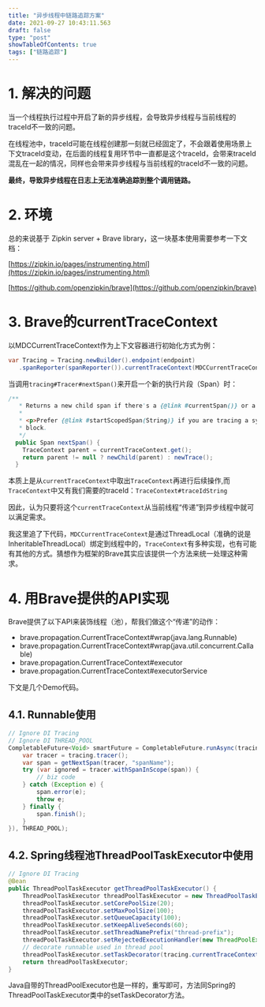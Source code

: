```yaml
---
title: "异步线程中链路追踪方案"
date: 2021-09-27 10:43:11.563
draft: false
type: "post"
showTableOfContents: true
tags: ["链路追踪"]
---
```


# 1. 解决的问题

当一个线程执行过程中开启了新的异步线程，会导致异步线程与当前线程的traceId不一致的问题。

在线程池中，traceId可能在线程创建那一刻就已经固定了，不会跟着使用场景上下文traceId变动，在后面的线程复用环节中一直都是这个traceId，会带来traceId混乱在一起的情况，同样也会带来异步线程与当前线程的traceId不一致的问题。

**最终，导致异步线程在日志上无法准确追踪到整个调用链路。**

# 2. 环境

总的来说基于 Zipkin server + Brave library，这一块基本使用需要参考一下文档：

[https://zipkin.io/pages/instrumenting.html](https://zipkin.io/pages/instrumenting.html)

[https://github.com/openzipkin/brave](https://github.com/openzipkin/brave)

# 3. Brave的currentTraceContext

以MDCCurrentTraceContext作为上下文容器进行初始化方式为例：

```java
var Tracing = Tracing.newBuilder().endpoint(endpoint)
   .spanReporter(spanReporter()).currentTraceContext(MDCCurrentTraceContext.create()).build();
```

当调用`tracing#Tracer#nextSpan()`来开启一个新的执行片段（Span）时：

```java
/**
   * Returns a new child span if there's a {@link #currentSpan()} or a new trace if there isn't.
   *
   * <p>Prefer {@link #startScopedSpan(String)} if you are tracing a synchronous function or code
   * block.
   */
  public Span nextSpan() {
    TraceContext parent = currentTraceContext.get();
    return parent != null ? newChild(parent) : newTrace();
  }
```

本质上是从`currentTraceContext`中取出`TraceContext`再进行后续操作,而`TraceContext`中又有我们需要的traceId：`TraceContext#traceIdString`

因此，认为只要将这个`currentTraceContext`从当前线程“传递”到异步线程中就可以满足需求。

我这里追了下代码，`MDCCurrentTraceContext`是通过ThreadLocal（准确的说是InheritableThreadLocal）绑定到线程中的，`TraceContext`有多种实现，也有可能有其他的方式。猜想作为框架的Brave其实应该提供一个方法来统一处理这种需求。

# 4. 用Brave提供的API实现

Brave提供了以下API来装饰线程（池），帮我们做这个“传递”的动作：

- brave.propagation.CurrentTraceContext#wrap(java.lang.Runnable)
- brave.propagation.CurrentTraceContext#wrap(java.util.concurrent.Callable<C>)
- brave.propagation.CurrentTraceContext#executor
- brave.propagation.CurrentTraceContext#executorService

下文是几个Demo代码。

## 4.1. Runnable使用

```java
// Ignore DI Tracing
// Ignore DI THREAD_POOL
CompletableFuture<Void> smartFuture = CompletableFuture.runAsync(tracing.currentTraceContext().wrap(() -> {
    var tracer = tracing.tracer();
    var span = getNextSpan(tracer, "spanName");
    try (var ignored = tracer.withSpanInScope(span)) {
        // biz code
    } catch (Exception e) {
        span.error(e);
        throw e;
    } finally {
        span.finish();
    }
}), THREAD_POOL);
```

## 4.2. Spring线程池ThreadPoolTaskExecutor中使用

```java
// Ignore DI Tracing
@Bean
public ThreadPoolTaskExecutor getThreadPoolTaskExecutor() {
    ThreadPoolTaskExecutor threadPoolTaskExecutor = new ThreadPoolTaskExecutor();
    threadPoolTaskExecutor.setCorePoolSize(20);
    threadPoolTaskExecutor.setMaxPoolSize(100);
    threadPoolTaskExecutor.setQueueCapacity(100);
    threadPoolTaskExecutor.setKeepAliveSeconds(60);
    threadPoolTaskExecutor.setThreadNamePrefix("thread-prefix");
    threadPoolTaskExecutor.setRejectedExecutionHandler(new ThreadPoolExecutor.AbortPolicy());
    // decorate runnable used in thread pool
    threadPoolTaskExecutor.setTaskDecorator(tracing.currentTraceContext()::wrap);
    return threadPoolTaskExecutor;
}
```

Java自带的ThreadPoolExecutor也是一样的，重写即可，方法同Spring的ThreadPoolTaskExecutor类中的setTaskDecorator方法。